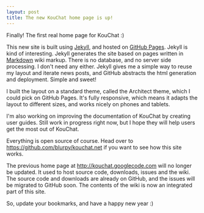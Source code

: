```yaml
---
layout: post
title: The new KouChat home page is up!
---
```


Finally! The first real home page for KouChat :)

This new site is built using [Jekyll](http://jekyllrb.com/), and hosted on [GitHub Pages](https://pages.github.com). Jekyll is kind of interesting. Jekyll generates the site based on pages written in [Markdown](https://help.github.com/articles/markdown-basics/) wiki markup. There is no database, and no server side processing. I don't need any either. Jekyll gives me a simple way to reuse my layout and iterate news posts, and GitHub abstracts the html generation and deployment. Simple and sweet!

I built the layout on a standard theme, called the Architect theme, which I could pick on GitHub Pages. It's fully responsive, which means it adapts the layout to different sizes, and works nicely on phones and tablets.

I'm also working on improving the documentation of KouChat by creating user guides. Still work in progress right now, but I hope they will help users get the most out of KouChat.

Everything is open source of course. Head over to <https://github.com/blurpy/kouchat.net> if you want to see how this site works.

The previous home page at <http://kouchat.googlecode.com> will no longer be updated. It used to host source code, downloads, issues and the wiki. The source code and downloads are already on GitHub, and the issues will be migrated to GitHub soon. The contents of the wiki is now an integrated part of this site.

So, update your bookmarks, and have a happy new year :)
